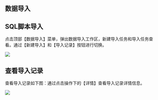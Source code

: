 ## 数据导入

## SQL脚本导入
点击顶部【数据导入】菜单，弹出数据导入工作区，新建导入任务和导入任务查看。通过【新建导入】和【导入记录】按钮进行切换。

![](../../DMS_NEW/Image/Operation-Guide/data-import1.png)
 
## 查看导入记录
查看导入记录如下图：通过点击操作下的【详情】查看导入记录详情信息。

![](../../DMS_NEW/Image/Operation-Guide/data-import2.png)  

